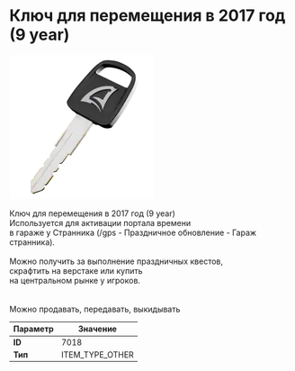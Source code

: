 # Ключ для перемещения в 2017 год (9 year)

![Item Image](../img/7018.webp?raw=true)

Ключ для перемещения в 2017 год (9 year)<br>Используется для активации портала времени<br>в гараже у Странника (/gps - Праздничное обновление - Гараж странника).<br><br>Можно получить за выполнение праздничных квестов,<br>скрафтить на верстаке или купить<br>на центральном рынке у игроков.<br><br><br>Можно продавать, передавать, выкидывать


| Параметр | Значение |
|----------|----------|
| **ID** | 7018 |
| **Тип** | ITEM_TYPE_OTHER |

